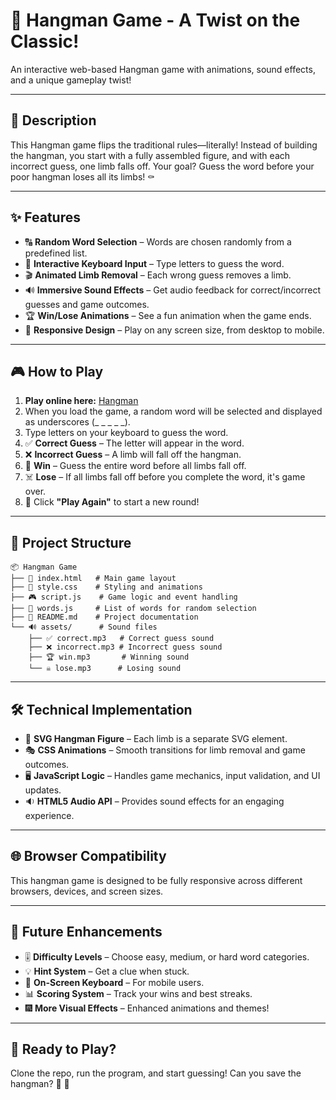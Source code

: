 # 🎩 Hangman Game - A Twist on the Classic!

An interactive web-based Hangman game with animations, sound effects, and a unique gameplay twist!

---

## 📜 Description

This Hangman game flips the traditional rules—literally! Instead of building the hangman, you start with a fully assembled figure, and with each incorrect guess, one limb falls off. Your goal? Guess the word before your poor hangman loses all its limbs! ⚰️

---

## ✨ Features

- 🔠 **Random Word Selection** – Words are chosen randomly from a predefined list.
- 🎹 **Interactive Keyboard Input** – Type letters to guess the word.
- 🎬 **Animated Limb Removal** – Each wrong guess removes a limb.
- 🔊 **Immersive Sound Effects** – Get audio feedback for correct/incorrect guesses and game outcomes.
- 🏆 **Win/Lose Animations** – See a fun animation when the game ends.
- 📱 **Responsive Design** – Play on any screen size, from desktop to mobile.

---

## 🎮 How to Play

1. **Play online here:** [Hangman](https://shankar-hangman-game.netlify.app/)
1. When you load the game, a random word will be selected and displayed as underscores (_ _ _ _ _).
2. Type letters on your keyboard to guess the word.
3. ✅ **Correct Guess** – The letter will appear in the word.
4. ❌ **Incorrect Guess** – A limb will fall off the hangman.
5. 🏅 **Win** – Guess the entire word before all limbs fall off.
6. ☠️ **Lose** – If all limbs fall off before you complete the word, it's game over.
7. 🔄 Click **"Play Again"** to start a new round!

---

## 📂 Project Structure

```
📦 Hangman Game
├── 📄 index.html   # Main game layout
├── 🎨 style.css    # Styling and animations
├── 🎮 script.js    # Game logic and event handling
├── 📜 words.js     # List of words for random selection
├── 📖 README.md    # Project documentation
└── 🔊 assets/      # Sound files
    ├── ✅ correct.mp3   # Correct guess sound
    ├── ❌ incorrect.mp3 # Incorrect guess sound
    ├── 🏆 win.mp3       # Winning sound
    └── ☠️ lose.mp3      # Losing sound
```

---

## 🛠️ Technical Implementation

- 🎨 **SVG Hangman Figure** – Each limb is a separate SVG element.
- 🎭 **CSS Animations** – Smooth transitions for limb removal and game outcomes.
- 🖥️ **JavaScript Logic** – Handles game mechanics, input validation, and UI updates.
- 🔉 **HTML5 Audio API** – Provides sound effects for an engaging experience.

---

## 🌐 Browser Compatibility

This hangman game is designed to be fully responsive across different browsers, devices, and screen sizes.

---

## 🚀 Future Enhancements

- 🎚️ **Difficulty Levels** – Choose easy, medium, or hard word categories.
- 💡 **Hint System** – Get a clue when stuck.
- 🎹 **On-Screen Keyboard** – For mobile users.
- 📊 **Scoring System** – Track your wins and best streaks.
- 🎆 **More Visual Effects** – Enhanced animations and themes!

---

## 🎯 Ready to Play?

Clone the repo, run the program, and start guessing! Can you save the hangman? 🤔 🚀
